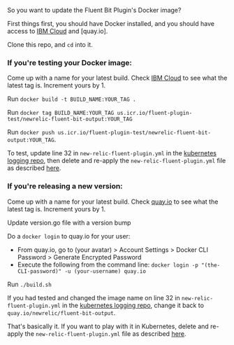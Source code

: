 So you want to update the Fluent Bit Plugin's Docker image?

First things first, you should have Docker installed, and you should have access to [IBM Cloud](https://cloud.ibm.com/) and [quay.io].

Clone this repo, and `cd` into it.

### If you're testing your Docker image: 

Come up with a name for your latest build. Check [IBM Cloud](https://cloud.ibm.com/kubernetes/registry/main/images) to see what the latest tag is. Increment yours by 1. 

Run `docker build -t BUILD_NAME:YOUR_TAG .` 

Run `docker tag BUILD_NAME:YOUR_TAG us.icr.io/fluent-plugin-test/newrelic-fluent-bit-output:YOUR_TAG`

Run `docker push us.icr.io/fluent-plugin-test/newrelic-fluent-bit-output:YOUR_TAG`. 

To test, update line 32 in `new-relic-fluent-plugin.yml` in the [kubernetes logging repo](https://source.datanerd.us/logging/newrelic-kubernetes-logging), then delete and re-apply the `new-relic-fluent-plugin.yml` file as described [here](https://source.datanerd.us/logging/newrelic-kubernetes-logging/blob/master/DEVELOPER.md#now-youre-ready-for-development).




### If you're releasing a new version: 

Come up with a name for your latest build. Check [quay.io](https://quay.io/repository/newrelic/fluent-bit-output?tab=info) to see what the latest tag is. Increment yours by 1. 

Update version.go file with a version bump

Do a `docker login` to quay.io for your user:
* From quay.io, go to (your avatar) > Account Settings > Docker CLI Password > Generate Encrypted Password
* Execute the following from the command line: `docker login -p "(the-CLI-password)" -u (your-username) quay.io`

Run `./build.sh` 

If you had tested and changed the image name on line 32 in `new-relic-fluent-plugin.yml` in the [kubernetes logging repo](https://source.datanerd.us/logging/newrelic-kubernetes-logging), change it back to `quay.io/newrelic/fluent-bit-output`.

That's basically it. If you want to play with it in Kubernetes, delete and re-apply the `new-relic-fluent-plugin.yml` file as described [here](https://source.datanerd.us/logging/newrelic-kubernetes-logging/blob/master/DEVELOPER.md#now-youre-ready-for-development).
